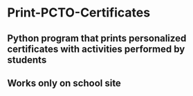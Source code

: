 # Print-PCTO-Certificates
## Python program that prints personalized certificates with activities performed by students
## Works only on school site
